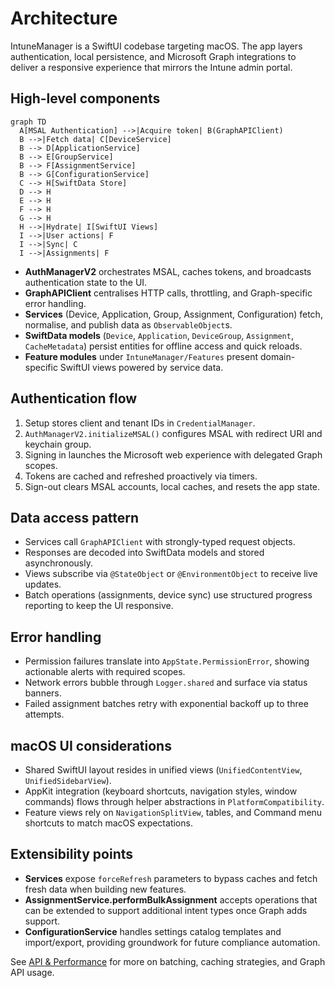 # Architecture

IntuneManager is a SwiftUI codebase targeting macOS. The app layers authentication, local persistence, and Microsoft Graph integrations to deliver a responsive experience that mirrors the Intune admin portal.

## High-level components

```mermaid
graph TD
  A[MSAL Authentication] -->|Acquire token| B(GraphAPIClient)
  B -->|Fetch data| C[DeviceService]
  B --> D[ApplicationService]
  B --> E[GroupService]
  B --> F[AssignmentService]
  B --> G[ConfigurationService]
  C --> H[SwiftData Store]
  D --> H
  E --> H
  F --> H
  G --> H
  H -->|Hydrate| I[SwiftUI Views]
  I -->|User actions| F
  I -->|Sync| C
  I -->|Assignments| F
```

- **AuthManagerV2** orchestrates MSAL, caches tokens, and broadcasts authentication state to the UI.
- **GraphAPIClient** centralises HTTP calls, throttling, and Graph-specific error handling.
- **Services** (Device, Application, Group, Assignment, Configuration) fetch, normalise, and publish data as `ObservableObject`s.
- **SwiftData models** (`Device`, `Application`, `DeviceGroup`, `Assignment`, `CacheMetadata`) persist entities for offline access and quick reloads.
- **Feature modules** under `IntuneManager/Features` present domain-specific SwiftUI views powered by service data.

## Authentication flow

1. Setup stores client and tenant IDs in `CredentialManager`.
2. `AuthManagerV2.initializeMSAL()` configures MSAL with redirect URI and keychain group.
3. Signing in launches the Microsoft web experience with delegated Graph scopes.
4. Tokens are cached and refreshed proactively via timers.
5. Sign-out clears MSAL accounts, local caches, and resets the app state.

## Data access pattern

- Services call `GraphAPIClient` with strongly-typed request objects.
- Responses are decoded into SwiftData models and stored asynchronously.
- Views subscribe via `@StateObject` or `@EnvironmentObject` to receive live updates.
- Batch operations (assignments, device sync) use structured progress reporting to keep the UI responsive.

## Error handling

- Permission failures translate into `AppState.PermissionError`, showing actionable alerts with required scopes.
- Network errors bubble through `Logger.shared` and surface via status banners.
- Failed assignment batches retry with exponential backoff up to three attempts.

## macOS UI considerations

- Shared SwiftUI layout resides in unified views (`UnifiedContentView`, `UnifiedSidebarView`).
- AppKit integration (keyboard shortcuts, navigation styles, window commands) flows through helper abstractions in `PlatformCompatibility`.
- Feature views rely on `NavigationSplitView`, tables, and Command menu shortcuts to match macOS expectations.

## Extensibility points

- **Services** expose `forceRefresh` parameters to bypass caches and fetch fresh data when building new features.
- **AssignmentService.performBulkAssignment** accepts operations that can be extended to support additional intent types once Graph adds support.
- **ConfigurationService** handles settings catalog templates and import/export, providing groundwork for future compliance automation.

See [API & Performance](api-optimization.md) for more on batching, caching strategies, and Graph API usage.
